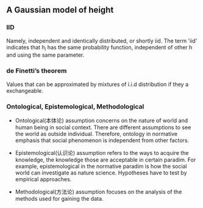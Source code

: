 ## A Gaussian model of height

### IID

Namely, independent and identically distributed, or shortly iid. The term 'iid' indicates that $h_i$ has the same probability function, independent of other h and using the same parameter.


### de Finetti’s theorem

Values that can be approximated by mixtures of i.i.d distribution if they a exchangeable.

### Ontological, Epistemological, Methodological

- Ontological(本体论) assumption concerns on the nature of world and human being in social context. There are different assumptions to see the world as outside individual. Therefore, ontology in normative emphasis that social phenomenon is independent from other factors.

- Epistemological(认识论) assumption refers to the ways to acquire the knowledge, the knowledge those are acceptable in certain paradim. For example, epistemological in the normative paradim is how the social world can investigate as nature science. Hypotheses have to test by empirical approaches.

- Methodological(方法论) assumption focuses on the analysis of the methods used for gaining the data.



